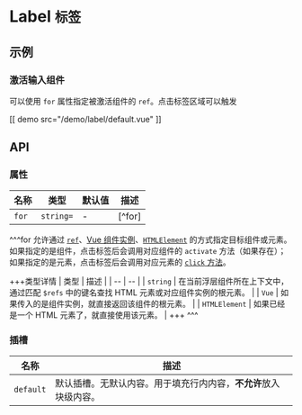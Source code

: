 # Label <small>标签</small>

## 示例

### 激活输入组件

可以使用 `for` 属性指定被激活组件的 `ref`。点击标签区域可以触发

[[ demo src="/demo/label/default.vue" ]]

## API

### 属性

| 名称 | 类型 | 默认值 | 描述 |
| -- | -- | -- | -- |
| `for` | `string=` | - | [^for] |

^^^for
允许通过 [`ref`](https://cn.vuejs.org/v2/guide/components-edge-cases.html#%E8%AE%BF%E9%97%AE%E5%AD%90%E7%BB%84%E4%BB%B6%E5%AE%9E%E4%BE%8B%E6%88%96%E5%AD%90%E5%85%83%E7%B4%A0)、[Vue 组件实例](https://cn.vuejs.org/v2/guide/instance.html)、[`HTMLElement`](https://developer.mozilla.org/zh-CN/docs/Web/API/HTMLElement) 的方式指定目标组件或元素。如果指定的是组件，点击标签后会调用对应组件的 `activate` 方法（如果存在）；如果指定的是元素，点击标签后会调用对应元素的 [`click` 方法](https://developer.mozilla.org/en-US/docs/Web/API/HTMLElement/click)。

+++类型详情
| 类型 | 描述 |
| -- | -- |
| `string` | 在当前浮层组件所在上下文中，通过匹配 `$refs` 中的键名查找 HTML 元素或对应组件实例的根元素。 |
| `Vue` | 如果传入的是组件实例，就直接返回该组件的根元素。 |
| `HTMLElement` | 如果已经是一个 HTML 元素了，就直接使用该元素。 |
+++
^^^


### 插槽

| 名称 | 描述 |
| -- | -- |
| `default` | 默认插槽。无默认内容。用于填充行内内容，**不允许**放入块级内容。 |
